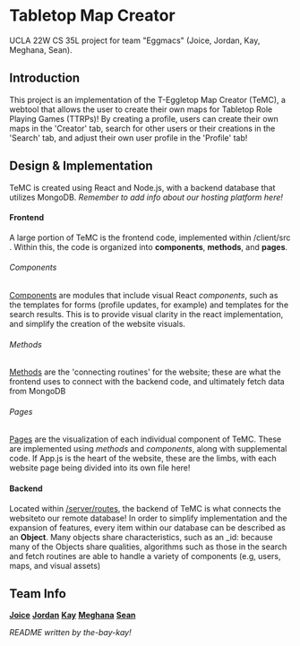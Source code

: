 # Tabletop Map Creator
UCLA 22W CS 35L project for team "Eggmacs" (Joice, Jordan, Kay, Meghana, Sean).

## Introduction
This project is an implementation of the T-Eggletop Map Creator (TeMC), a webtool
that allows the user to create their own maps for Tabletop Role Playing Games (TTRPs)!
By creating a profile, users can create their own maps in the 'Creator' tab,
search for other users or their creations in the 'Search' tab, and adjust their
own user profile in the 'Profile' tab!  

## Design & Implementation
TeMC is created using React and Node.js, with a backend database that utilizes
MongoDB. *Remember to add info about our hosting platform here!*

#### Frontend
A large portion of TeMC is the frontend code, implemented within /client/src .
Within this, the code is organized into **components**, **methods**, and **pages**.

###### Components
[Components](https://github.com/kuanhenglin/eggmacs/tree/main/client/src/components)
are modules that include visual React *components*, such as the templates
for forms (profile updates, for example) and templates for the search results.  This
is to provide visual clarity in the react implementation, and simplify the creation
of the website visuals.

###### Methods
[Methods](https://github.com/kuanhenglin/eggmacs/tree/main/client/src/methods)
are the 'connecting routines' for the website; these are what the frontend
uses to connect with the backend code, and ultimately fetch data from MongoDB

###### Pages
[Pages](https://github.com/kuanhenglin/eggmacs/tree/main/client/src/pages)
are the visualization of each individual component of TeMC.  These are
implemented using *methods* and *components*, along with supplemental code.
If App.js is the heart of the website, these are the limbs, with each website
page being divided into its own file here!

#### Backend
Located within [/server/routes](https://github.com/kuanhenglin/eggmacs/tree/main/server/routes), 
the backend of TeMC is what connects the websiteto our remote database! 
In order to simplify implementation and the expansion of
features, every item within our database can be described as an **Object**.
Many objects share characteristics, such as an _id: because many of the Objects
share qualities, algorithms such as those in the search and fetch routines are
able to handle a variety of components (e.g, users, maps, and visual assets)

## Team Info
**[Joice](https://github.com/Jomeimei)**
**[Jordan](https://github.com/kuanhenglin)**
**[Kay](https://github.com/the-bay-kay)**
**[Meghana](https://github.com/mvchfvn)**
**[Sean](https://github.com/shalphan)**


*README written by the-bay-kay!*
